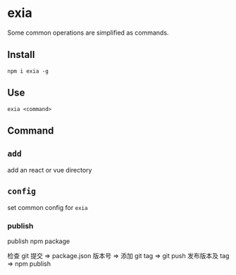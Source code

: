 # exia

Some common operations are simplified as commands.


## Install

```shell script
npm i exia -g
```

## Use

```shell script
exia <command>
```

## Command

## `add`

add an react or vue directory

## `config`

set common config for `exia`

### publish

publish npm package

检查 git 提交 => package.json 版本号 => 添加 git tag => git push 发布版本及 tag => npm publish
